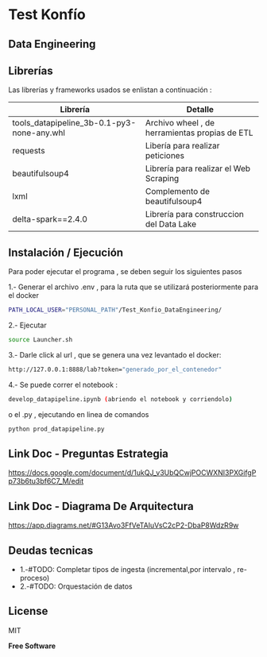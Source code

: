 # Test Konfío
## Data Engineering

## Librerías

Las librerías y frameworks usados se enlistan a continuación : 

| Librería                                   | Detalle                                        |
| ------------------------------------------ | ---------------------------------------------- |
| tools_datapipeline_3b-0.1-py3-none-any.whl | Archivo wheel , de herramientas propias de ETL |
| requests                                   | Libería para realizar peticiones               |
| beautifulsoup4                             | Librería para realizar el Web Scraping         |
| lxml                                       | Complemento de beautifulsoup4                  |
| delta-spark==2.4.0                         | Librería para construccion del Data Lake       |


## Instalación / Ejecución

Para poder ejecutar el programa , se deben seguir los siguientes pasos

1.- Generar el archivo .env , para la ruta que se utilizará posteriormente para el docker

```sh
PATH_LOCAL_USER="PERSONAL_PATH"/Test_Konfio_DataEngineering/
```

2.- Ejecutar

```sh
source Launcher.sh
```
3.- Darle click al url , que se genera una vez levantado el docker:

```sh
http://127.0.0.1:8888/lab?token="generado_por_el_contenedor"
```

4.- Se puede correr el notebook :

```sh
develop_datapipeline.ipynb (abriendo el notebook y corriendolo)
```

o el .py , ejecutando en linea de comandos

```sh
python prod_datapipeline.py
```

## Link Doc - Preguntas Estrategia

https://docs.google.com/document/d/1ukQJ_v3UbQCwjPOCWXNI3PXGifgPp73b6tu3bf6C7_M/edit

## Link Doc - Diagrama De Arquitectura

https://app.diagrams.net/#G13Avo3FfVeTAIuVsC2cP2-DbaP8WdzR9w

## Deudas tecnicas

- 1.-#TODO: Completar tipos de ingesta (incremental,por intervalo , re-proceso)
- 2.-#TODO: Orquestación de datos

## License

MIT

**Free Software**